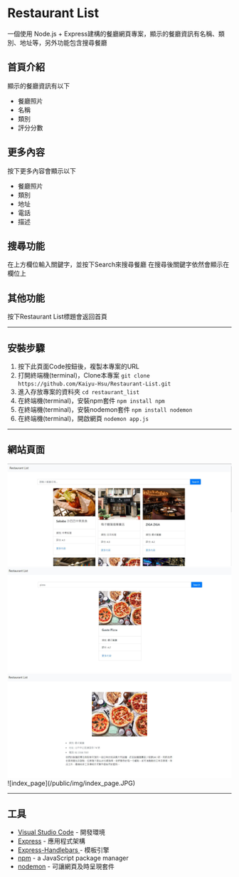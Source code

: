 # Restaurant List
一個使用 Node.js + Express建構的餐廳網頁專案，顯示的餐廳資訊有名稱、類別、地址等，另外功能包含搜尋餐廳

## 首頁介紹
顯示的餐廳資訊有以下
* 餐廳照片
* 名稱
* 類別
* 評分分數

## 更多內容
按下更多內容會顯示以下
* 餐廳照片
* 類別
* 地址
* 電話
* 描述

## 搜尋功能
在上方欄位輸入關鍵字，並按下Search來搜尋餐廳
在搜尋後關鍵字依然會顯示在欄位上

## 其他功能
按下Restaurant List標題會返回首頁

---
## 安裝步驟
1. 按下此頁面Code按鈕後，複製本專案的URL
2. 打開終端機(terminal)，Clone本專案
`git clone https://github.com/Kaiyu-Hsu/Restaurant-List.git `
3. 進入存放專案的資料夾
`cd restaurant_list `
4. 在終端機(terminal)，安裝npm套件
`npm install npm`
5. 在終端機(terminal)，安裝nodemon套件
`npm install nodemon`
6. 在終端機(terminal)，開啟網頁
`nodemon app.js `

---
## 網站頁面
<img src="https://github.com/Kaiyu-Hsu/Restaurant-List/blob/main/public/img/index_page.JPG?raw=true" style="zoom:80%" />
<img src="https://github.com/Kaiyu-Hsu/Restaurant-List/blob/main/public/img/search_page.JPG?raw=true" style="zoom:80%" />
<img src="https://github.com/Kaiyu-Hsu/Restaurant-List/blob/main/public/img/show_page.JPG?raw=true" style="zoom:80%" />
![index_page](/public/img/index_page.JPG)

---
## 工具
* [Visual Studio Code](https://visualstudio.microsoft.com/zh-hant/) - 開發環境
* [Express](https://www.npmjs.com/package/express) - 應用程式架構
* [Express-Handlebars ](https://www.npmjs.com/package/express-handlebars) - 模板引擎
* [npm](https://www.npmjs.com/package/npm) - a JavaScript package manager
* [nodemon](https://www.npmjs.com/package/nodemon) - 可讓網頁及時呈現套件
